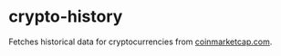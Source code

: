# crypto-history

Fetches historical data for cryptocurrencies from [coinmarketcap.com](https://coinmarketcap.com/).


